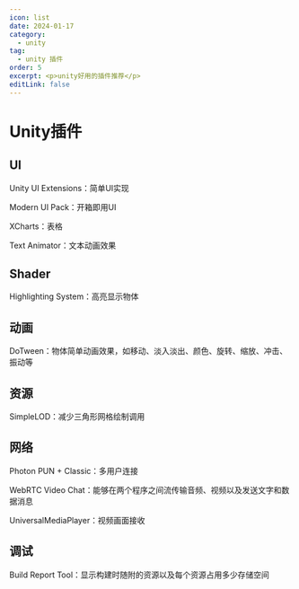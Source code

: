 ```yaml
---
icon: list
date: 2024-01-17
category:
  - unity
tag:
  - unity 插件
order: 5
excerpt: <p>unity好用的插件推荐</p>
editLink: false
---
```

# Unity插件

## UI

Unity UI Extensions：简单UI实现

Modern UI Pack：开箱即用UI

XCharts：表格

Text Animator：文本动画效果

## Shader

Highlighting System：高亮显示物体

## 动画

DoTween：物体简单动画效果，如移动、淡入淡出、颜色、旋转、缩放、冲击、振动等

## 资源

SimpleLOD：减少三角形网格绘制调用

## 网络

Photon PUN + Classic：多用户连接

WebRTC Video Chat：能够在两个程序之间流传输音频、视频以及发送文字和数据消息

UniversalMediaPlayer：视频画面接收

## 调试

Build Report Tool：显示构建时随附的资源以及每个资源占用多少存储空间
